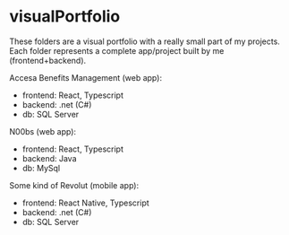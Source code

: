 # visualPortfolio
These folders are a visual portfolio with a really small part of my projects. Each folder represents a complete app/project built by me (frontend+backend).

Accesa Benefits Management (web app):
- frontend: React, Typescript
- backend: .net (C#)
- db: SQL Server

N00bs (web app):
- frontend: React, Typescript
- backend: Java
- db: MySql

Some kind of Revolut (mobile app):
- frontend: React Native, Typescript
- backend: .net (C#)
- db: SQL Server

